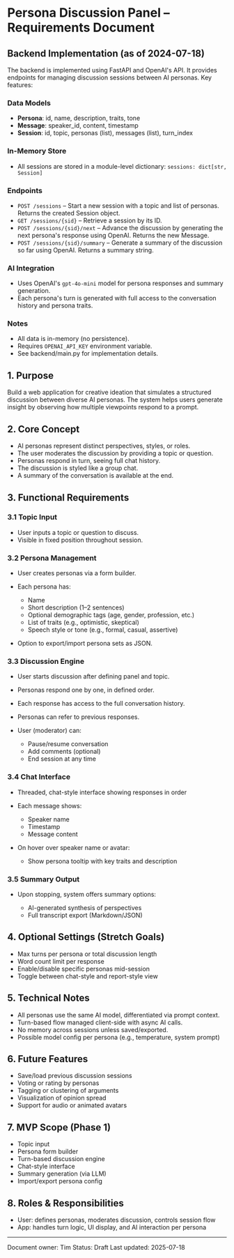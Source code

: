 # Persona Discussion Panel – Requirements Document

## Backend Implementation (as of 2024-07-18)

The backend is implemented using FastAPI and OpenAI's API. It provides endpoints for managing discussion sessions between AI personas. Key features:

### Data Models
- **Persona**: id, name, description, traits, tone
- **Message**: speaker_id, content, timestamp
- **Session**: id, topic, personas (list), messages (list), turn_index

### In-Memory Store
- All sessions are stored in a module-level dictionary: `sessions: dict[str, Session]`

### Endpoints
- `POST /sessions` – Start a new session with a topic and list of personas. Returns the created Session object.
- `GET /sessions/{sid}` – Retrieve a session by its ID.
- `POST /sessions/{sid}/next` – Advance the discussion by generating the next persona's response using OpenAI. Returns the new Message.
- `POST /sessions/{sid}/summary` – Generate a summary of the discussion so far using OpenAI. Returns a summary string.

### AI Integration
- Uses OpenAI's `gpt-4o-mini` model for persona responses and summary generation.
- Each persona's turn is generated with full access to the conversation history and persona traits.

### Notes
- All data is in-memory (no persistence).
- Requires `OPENAI_API_KEY` environment variable.
- See backend/main.py for implementation details.

## 1. Purpose

Build a web application for creative ideation that simulates a structured discussion between diverse AI personas. The system helps users generate insight by observing how multiple viewpoints respond to a prompt.

## 2. Core Concept

* AI personas represent distinct perspectives, styles, or roles.
* The user moderates the discussion by providing a topic or question.
* Personas respond in turn, seeing full chat history.
* The discussion is styled like a group chat.
* A summary of the conversation is available at the end.

## 3. Functional Requirements

### 3.1 Topic Input

* User inputs a topic or question to discuss.
* Visible in fixed position throughout session.

### 3.2 Persona Management

* User creates personas via a form builder.
* Each persona has:

  * Name
  * Short description (1–2 sentences)
  * Optional demographic tags (age, gender, profession, etc.)
  * List of traits (e.g., optimistic, skeptical)
  * Speech style or tone (e.g., formal, casual, assertive)
* Option to export/import persona sets as JSON.

### 3.3 Discussion Engine

* User starts discussion after defining panel and topic.
* Personas respond one by one, in defined order.
* Each response has access to the full conversation history.
* Personas can refer to previous responses.
* User (moderator) can:

  * Pause/resume conversation
  * Add comments (optional)
  * End session at any time

### 3.4 Chat Interface

* Threaded, chat-style interface showing responses in order
* Each message shows:

  * Speaker name
  * Timestamp
  * Message content
* On hover over speaker name or avatar:

  * Show persona tooltip with key traits and description

### 3.5 Summary Output

* Upon stopping, system offers summary options:

  * AI-generated synthesis of perspectives
  * Full transcript export (Markdown/JSON)

## 4. Optional Settings (Stretch Goals)

* Max turns per persona or total discussion length
* Word count limit per response
* Enable/disable specific personas mid-session
* Toggle between chat-style and report-style view

## 5. Technical Notes

* All personas use the same AI model, differentiated via prompt context.
* Turn-based flow managed client-side with async AI calls.
* No memory across sessions unless saved/exported.
* Possible model config per persona (e.g., temperature, system prompt)

## 6. Future Features

* Save/load previous discussion sessions
* Voting or rating by personas
* Tagging or clustering of arguments
* Visualization of opinion spread
* Support for audio or animated avatars

## 7. MVP Scope (Phase 1)

* Topic input
* Persona form builder
* Turn-based discussion engine
* Chat-style interface
* Summary generation (via LLM)
* Import/export persona config

## 8. Roles & Responsibilities

* User: defines personas, moderates discussion, controls session flow
* App: handles turn logic, UI display, and AI interaction per persona

---

Document owner: Tim
Status: Draft
Last updated: 2025-07-18
